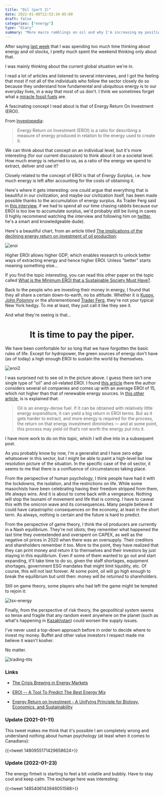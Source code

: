 ```yaml
---
title: "Oil (part 2)"
date: 2022-01-08T22:53:34-05:00
draft: false
categories: ["energy"]
type: "diary"
summary: "More macro ramblings on oil and why I'm increasing my position"
---
```


After saying [last week](/diary/investing-diary-0005) that I was spending too much time thinking about energy and oil stocks, I pretty much spent the weekend thinking only about that.

I was mainly thinking about the current global situation we're in.

I read a lot of articles and listened to several interviews, and I got the feeling that most if not all of the individuals who follow the sector closely do so because they understand how fundamental and ubiquitous energy is to our everyday lives, in a way that most of us don't. I think we sometimes forget what a [miracle fossil fuels](https://edmontonjournal.com/business/local-business/david-staples-16) are. 

A fascinating concept I read about is that of Energy Return On Investment (EROI).

From [Investopedia](https://www.investopedia.com/terms/e/energy-return-on-investment.asp#:~:text=Energy%20Return%20on%20Investment%20(EROI)%20is%20the%20amount%20of%20energy,difficult%20to%20extract%20or%20produce.):

<blockquote>

Energy Return on Investment (EROI) is a ratio for describing a measure of energy produced in relation to the energy used to create it. 

</blockquote>

We can think about that concept on an individual level, but it's more interesting (for our current discussion) to think about it on a societal level. How much energy is returned to us, as a ratio of the energy we spend to extract, deliver and use it?

Closely related to the concept of EROI is that of _Energy Surplus_, i.e. how much energy is left after accounting for the costs of obtaining it. 

Here's where it gets interesting: one could argue that everything that is beautiful in our civilization, and maybe our civilization itself, has been made possible thanks to the accumulation of energy surplus. As Trader Ferg said in [this interview](https://www.youtube.com/watch?v=U9RpY6jpb8M&list=LL&index=1), if we had to spend all our time chasing rabbits because our EROI is too low to accumulate surplus, we'd probably still be living in caves (I highly recommend watching the interview and following him on [twitter](https://twitter.com/trader_ferg), he's a smart and knowledgeable dude).

Here's a beautiful chart, from an article titled [The implications of the declining energy return on investment of oil production](https://royalsocietypublishing.org/doi/10.1098/rsta.2013.0126):

![eroi](/images/eroi.png)

Higher EROI allows higher GDP, which enables research to unlock better ways of extracting energy and hence higher EROI. Unless "better" starts meaning something else...

If you find the topic interesting, you can read this other paper on the topic called [What is the Minimum EROI that a Sustainable Society Must Have?](https://drive.google.com/file/d/1ZgEiYOANVPWNfWkllm_sBb1vJfCZd79o/view?usp=sharing).

Back to the people who are investing their money in energy, I found that they all share a certain down-to-earth, no bs attitude. Whether it is [Kuppy](https://adventuresincapitalism.com/), [John Polomny](https://www.youtube.com/channel/UCafCiSnC9iMRB7Dv7a68Ixw) or the aforementioned [Trader Ferg](https://traderferg.com/), they're not your typical New York hedgy. To me at least, they just call it like they see it.

And what they're seeing is that...
<h1 style="text-align:center">
It is time to pay the piper.
</h1>

We have been comfortable for so long that we have forgotten the basic rules of life. Except for hydropower, the green sources of energy don't have (as of today) a high enough EROI to sustain the world by themselves.

![eroi2](/images/eroi2.jpg)

I was surprised not to see oil in the picture above. I guess there isn't one single type of "oil" and oil-related EROI. I found [this article](https://www.resilience.org/stories/2019-03-12/the-real-energy-return-of-crude-oil-smaller-than-you-would-have-imagined/) there the author considers several oil companies and comes up with an average EROI of 15, which not higher than that of renewable energy sources. In [this other article](https://www.greentechmedia.com/articles/read/examining-the-limits-of-energy-return-on-investment), is is explained that:

<blockquote>

Oil is an energy-dense fuel. If it can be obtained with relatively little energy expenditure, it can yield a big return in EROI terms. But as it gets harder to extract, and more energy is required for the process, the return on that energy investment diminishes — and at some point, this process may yield oil that’s not worth the energy put into it.   

</blockquote>

I have more work to do on this topic, which I will dive into in a subsequent post.

As you probably know by now, I'm a generalist and I have zero edge whatsoever in this sector, but I might be able to paint a high-level but low resolution picture of the situation. In the specific case of the oil sector, it seems to me that there is a confluence of circumstances taking place.

From the perspective of human psychology, I think people have had it with the lockdowns, the isolation, and the restrictions on life. While some masochists have been celebrating having their freedom stripped from them, life always wins. And it is about to come back with a vengeance. Nothing will stop the tsunami of movement and life that is coming. I have to caveat this with the omicron wave and its consequences. Many people believe it could have catastrophic consequences on the economy, at least in the short term. As always, nothing is certain and the future is hard to predict.

From the perspective of game theory, I think the oil producers are currently in a Nash equilibrium. They're not idiots; they remember what happened the last time they overextended and overspent on CAPEX, as well as the negative oil prices in 2020 when there was an oversupply. Their creditors and shareholders remember it too. More to the point, they have realized that they can print money and return it to themselves and their investors by just staying in this equilibrium. Even if some of them wanted to go out and start expanding, it'll take time to do so, given the staff shortages, equipment shortages, government ESG mandates that might limit liquidity, etc. Of course, this will not last forever. At some point, oil will go high enough to break the equilibrium but until then: money _will be returned_ to shareholders.

Still on game theory, some players who had left the game might be tempted to rejoin it:

![tsx-energy](/images/tsx-energy.png)

Finally, from the perspective of risk theory, the geopolitical system seems so tense and fragile that any random event anywhere on the planet (such as what's happening in [Kazakhstan](https://www.wsj.com/articles/kazakhstan-unrest-pushes-up-uranium-and-oil-prices-11641497655)) could worsen the supply issues. 

I've never used a top-down approach before in order to decide where to invest my money. Buffet and other value investors I respect made me believe it wasn't kosher. 

No matter.

![trading-tits](/images/trading-tits.gif)

### Links

- [The Crisis Brewing in Energy Markets](https://www.youtube.com/watch?v=PoXcmNT8Zzk)

- [EROI -- A Tool To Predict The Best Energy Mix](https://www.forbes.com/sites/jamesconca/2015/02/11/eroi-a-tool-to-predict-the-best-energy-mix/?sh=3d52aa12a027)

- [Energy Return on Investment - A Unifying Principle for Biology, Economics, and Sustainability](https://link.springer.com/book/10.1007/978-3-319-47821-0)

### Update (2021-01-11)

This tweet makes me think that it's possible I am completely wrong and understand nothing about human psychology (at least when it comes to Canadians):

{{<tweet 1480955171429658624>}}

### Update (2022-01-23)

The energy fintwit is starting to feel a bit volatile and bubbly. Have to stay cool and keep calm. The exchange here was interesting:

{{<tweet 1485406143946051588>}}

